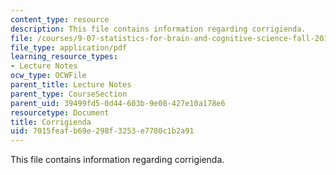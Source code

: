 ```yaml
---
content_type: resource
description: This file contains information regarding corrigienda.
file: /courses/9-07-statistics-for-brain-and-cognitive-science-fall-2016/7015feafb69e298f3253e7780c1b2a91_MIT9_07F16_lec10.2.pdf
file_type: application/pdf
learning_resource_types:
- Lecture Notes
ocw_type: OCWFile
parent_title: Lecture Notes
parent_type: CourseSection
parent_uid: 39499fd5-0d44-603b-9e08-427e10a178e6
resourcetype: Document
title: Corrigienda
uid: 7015feaf-b69e-298f-3253-e7780c1b2a91
---
```

This file contains information regarding corrigienda.


